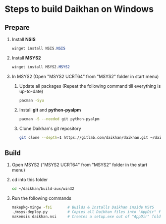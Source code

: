 # Steps to build Daikhan on Windows

## Prepare

1. Install **NSIS**

   ```powershell
   winget install NSIS.NSIS
   ```
2. Install **MSYS2**

   ```powershell
   winget install MSYS2.MSYS2
   ```
3. In MSYS2 (Open "MSYS2 UCRT64" from "MSYS2" folder in start menu)
   1. Update all packages (Repeat the following command till everything is up-to-date)

      ```bash
      pacman -Syu
      ```
   2. Install **git** and **python-pyalpm**

      ```bash
      pacman -S --needed git python-pyalpm
      ```
   3. Clone Daikhan's git repository

      ```bash
      git clone --depth=1 https://gitlab.com/daikhan/daikhan.git ~/daikhan
      ```

## Build

1. Open MSYS2 ("MSYS2 UCRT64" from "MSYS2" folder in the start menu)
3. cd into this folder

   ```bash
   cd ~/daikhan/build-aux/win32
   ```

4. Run the following commands

   ```bash
   makepkg-mingw -fsi       # Builds & Installs Daikhan inside MSYS
   ./msys-deploy.py         # Copies all Daikhan files into "AppDir" folder
   makensis daikhan.nsi     # Creates a setup.exe out of "AppDir" folder
   ```

